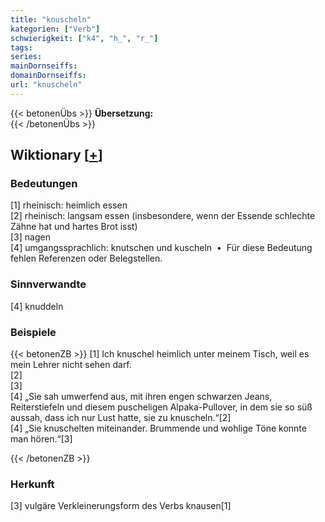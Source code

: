 ```yaml
---
title: "knuscheln"
kategorien: ["Verb"]
schwierigkeit: ["k4", "h_", "r_"]
tags:
series:
mainDornseiffs:
domainDornseiffs:
url: "knuscheln"
---
```


{{< betonenÜbs >}}
**Übersetzung:**  
{{< /betonenÜbs >}}

## Wiktionary [[+](https://de.wiktionary.org/wiki/knuscheln)]

### Bedeutungen
[1] rheinisch: heimlich essen  
[2] rheinisch: langsam essen (insbesondere, wenn der Essende schlechte Zähne hat und hartes Brot isst)  
[3] nagen  
[4] umgangssprachlich: knutschen und kuscheln  •  Für diese Bedeutung fehlen Referenzen oder Belegstellen.  

### Sinnverwandte
[4] knuddeln  

### Beispiele
{{< betonenZB >}}
[1] Ich knuschel heimlich unter meinem Tisch, weil es mein Lehrer nicht sehen darf.  
[2]  
[3]  
[4] „Sie sah umwerfend aus, mit ihren engen schwarzen Jeans, Reiterstiefeln und diesem puscheligen Alpaka-Pullover, in dem sie so süß aussah, dass ich nur Lust hatte, sie zu knuscheln.“[2]  
[4] „Sie knuschelten miteinander. Brummende und wohlige Töne konnte man hören.“[3]  

{{< /betonenZB >}}
### Herkunft
[3] vulgäre Verkleinerungsform des Verbs knausen[1]  


